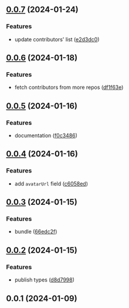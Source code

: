 ## [0.0.7](AurelienLourot/vike-contributors/compare/v0.0.6...v0.0.7) (2024-01-24)


### Features

* update contributors' list ([e2d3dc0](AurelienLourot/vike-contributors/commits/e2d3dc007561bd5dc1c56e659c0f913fca8fec86))



## [0.0.6](AurelienLourot/vike-contributors/compare/v0.0.5...v0.0.6) (2024-01-18)


### Features

* fetch contributors from more repos ([df1f63e](AurelienLourot/vike-contributors/commits/df1f63e83d5229561b7a01b574f20795f597338f))



## [0.0.5](AurelienLourot/vike-contributors/compare/v0.0.4...v0.0.5) (2024-01-16)


### Features

* documentation ([f0c3486](AurelienLourot/vike-contributors/commits/f0c34865c60aa687151beb3b7e7d5f89a11162a3))



## [0.0.4](AurelienLourot/vike-contributors/compare/v0.0.3...v0.0.4) (2024-01-16)


### Features

* add `avatarUrl` field ([c6058ed](AurelienLourot/vike-contributors/commits/c6058ed3c0a70bb044a0de2c731a5d41353550b0))



## [0.0.3](AurelienLourot/vike-contributors/compare/v0.0.2...v0.0.3) (2024-01-15)


### Features

* bundle ([66edc2f](AurelienLourot/vike-contributors/commits/66edc2f4272983539f2ae1c308c29639221e78aa))



## [0.0.2](AurelienLourot/vike-contributors/compare/v0.0.1...v0.0.2) (2024-01-15)


### Features

* publish types ([d8d7998](AurelienLourot/vike-contributors/commits/d8d7998c983a152b967fd8733592f735eff78d29))



## 0.0.1 (2024-01-09)



